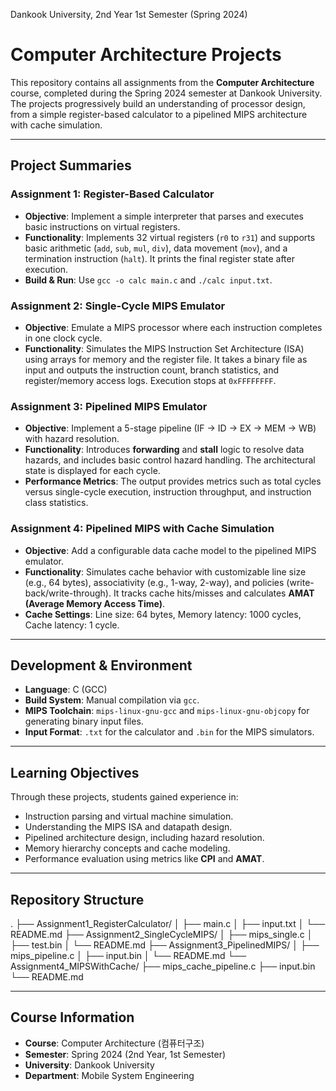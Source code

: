 Dankook University, 2nd Year 1st Semester (Spring 2024)

# Computer Architecture Projects

This repository contains all assignments from the **Computer Architecture** course, completed during the Spring 2024 semester at Dankook University. The projects progressively build an understanding of processor design, from a simple register-based calculator to a pipelined MIPS architecture with cache simulation.

---

## Project Summaries

### Assignment 1: Register-Based Calculator
- **Objective**: Implement a simple interpreter that parses and executes basic instructions on virtual registers.
- **Functionality**: Implements 32 virtual registers (`r0` to `r31`) and supports basic arithmetic (`add`, `sub`, `mul`, `div`), data movement (`mov`), and a termination instruction (`halt`). It prints the final register state after execution.
- **Build & Run**: Use `gcc -o calc main.c` and `./calc input.txt`.

### Assignment 2: Single-Cycle MIPS Emulator
- **Objective**: Emulate a MIPS processor where each instruction completes in one clock cycle.
- **Functionality**: Simulates the MIPS Instruction Set Architecture (ISA) using arrays for memory and the register file. It takes a binary file as input and outputs the instruction count, branch statistics, and register/memory access logs. Execution stops at `0xFFFFFFFF`.

### Assignment 3: Pipelined MIPS Emulator
- **Objective**: Implement a 5-stage pipeline (IF → ID → EX → MEM → WB) with hazard resolution.
- **Functionality**: Introduces **forwarding** and **stall** logic to resolve data hazards, and includes basic control hazard handling. The architectural state is displayed for each cycle.
- **Performance Metrics**: The output provides metrics such as total cycles versus single-cycle execution, instruction throughput, and instruction class statistics.

### Assignment 4: Pipelined MIPS with Cache Simulation
- **Objective**: Add a configurable data cache model to the pipelined MIPS emulator.
- **Functionality**: Simulates cache behavior with customizable line size (e.g., 64 bytes), associativity (e.g., 1-way, 2-way), and policies (write-back/write-through). It tracks cache hits/misses and calculates **AMAT (Average Memory Access Time)**.
- **Cache Settings**: Line size: 64 bytes, Memory latency: 1000 cycles, Cache latency: 1 cycle.

---

## Development & Environment

- **Language**: C (GCC)
- **Build System**: Manual compilation via `gcc`.
- **MIPS Toolchain**: `mips-linux-gnu-gcc` and `mips-linux-gnu-objcopy` for generating binary input files.
- **Input Format**: `.txt` for the calculator and `.bin` for the MIPS simulators.

---

## Learning Objectives

Through these projects, students gained experience in:
- Instruction parsing and virtual machine simulation.
- Understanding the MIPS ISA and datapath design.
- Pipelined architecture design, including hazard resolution.
- Memory hierarchy concepts and cache modeling.
- Performance evaluation using metrics like **CPI** and **AMAT**.

---

## Repository Structure

.
├── Assignment1_RegisterCalculator/
│   ├── main.c
│   ├── input.txt
│   └── README.md
├── Assignment2_SingleCycleMIPS/
│   ├── mips_single.c
│   ├── test.bin
│   └── README.md
├── Assignment3_PipelinedMIPS/
│   ├── mips_pipeline.c
│   ├── input.bin
│   └── README.md
└── Assignment4_MIPSWithCache/
    ├── mips_cache_pipeline.c
    ├── input.bin
    └── README.md

---

## Course Information

- **Course**: Computer Architecture (컴퓨터구조)
- **Semester**: Spring 2024 (2nd Year, 1st Semester)
- **University**: Dankook University
- **Department**: Mobile System Engineering






